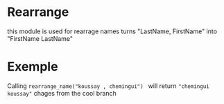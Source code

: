 Rearrange 
====================

this module is used for rearrage names
turns "LastName, FirstName" into "FirstName LastName"

# Exemple 


Calling `rearrange_name("koussay , chemingui") ` will return `"chemingui koussay"`
chages from the cool branch
